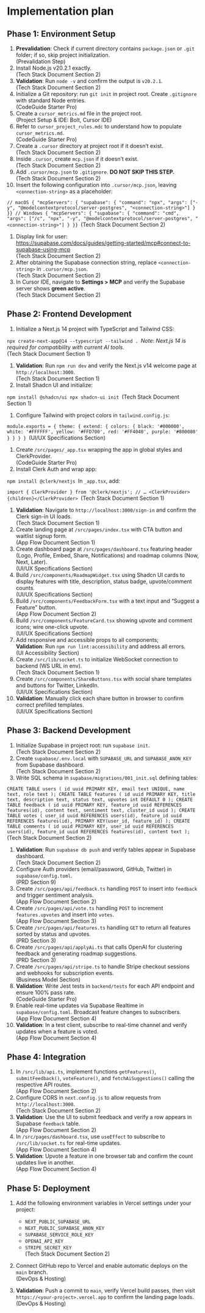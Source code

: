 # Implementation plan

## Phase 1: Environment Setup

1.  **Prevalidation**: Check if current directory contains `package.json` or `.git` folder; if so, skip project initialization.\
    (Prevalidation Step)
2.  Install Node.js v20.2.1 exactly.\
    (Tech Stack Document Section 2)
3.  **Validation**: Run `node -v` and confirm the output is `v20.2.1`.\
    (Tech Stack Document Section 2)
4.  Initialize a Git repository: run `git init` in project root. Create `.gitignore` with standard Node entries.\
    (CodeGuide Starter Pro)
5.  Create a `cursor_metrics.md` file in the project root.\
    (Project Setup & IDE: Bolt, Cursor IDE)
6.  Refer to `cursor_project_rules.mdc` to understand how to populate `cursor_metrics.md`.\
    (CodeGuide Starter Pro)
7.  Create a `.cursor` directory at project root if it doesn’t exist.\
    (Tech Stack Document Section 2)
8.  Inside `.cursor`, create `mcp.json` if it doesn’t exist.\
    (Tech Stack Document Section 2)
9.  Add `.cursor/mcp.json` to `.gitignore`. **DO NOT SKIP THIS STEP.**\
    (Tech Stack Document Section 2)
10. Insert the following configuration into `.cursor/mcp.json`, leaving `<connection-string>` as a placeholder:

`// macOS { "mcpServers": { "supabase": { "command": "npx", "args": ["-y", "@modelcontextprotocol/server-postgres", "<connection-string>"] } }} // Windows { "mcpServers": { "supabase": { "command": "cmd", "args": ["/c", "npx", "-y", "@modelcontextprotocol/server-postgres", "<connection-string>"] } }} `(Tech Stack Document Section 2)

1.  Display link for user:\
    <https://supabase.com/docs/guides/getting-started/mcp#connect-to-supabase-using-mcp>\
    (Tech Stack Document Section 2)
2.  After obtaining the Supabase connection string, replace `<connection-string>` in `.cursor/mcp.json`.\
    (Tech Stack Document Section 2)
3.  In Cursor IDE, navigate to **Settings > MCP** and verify the Supabase server shows **green active**.\
    (Tech Stack Document Section 2)

## Phase 2: Frontend Development

1.  Initialize a Next.js 14 project with TypeScript and Tailwind CSS:

`npx create-next-app@14 --typescript --tailwind . `*Note: Next.js 14 is required for compatibility with current AI tools.*\
(Tech Stack Document Section 1)

1.  **Validation**: Run `npm run dev` and verify the Next.js v14 welcome page at `http://localhost:3000`.\
    (Tech Stack Document Section 1)
2.  Install Shadcn UI and initialize:

`npm install @shadcn/ui npx shadcn-ui init `(Tech Stack Document Section 1)

1.  Configure Tailwind with project colors in `tailwind.config.js`:

`module.exports = { theme: { extend: { colors: { black: '#000000', white: '#FFFFFF', yellow: '#FFD700', red: '#FF4040', purple: '#800080' } } } } `(UI/UX Specifications Section)

1.  Create `/src/pages/_app.tsx` wrapping the app in global styles and ClerkProvider.\
    (CodeGuide Starter Pro)
2.  Install Clerk Auth and wrap app:

`npm install @clerk/nextjs `In `_app.tsx`, add:

`import { ClerkProvider } from '@clerk/nextjs'; // … <ClerkProvider>{children}</ClerkProvider> `(Tech Stack Document Section 1)

1.  **Validation**: Navigate to `http://localhost:3000/sign-in` and confirm the Clerk sign-in UI loads.\
    (Tech Stack Document Section 1)
2.  Create landing page at `/src/pages/index.tsx` with CTA button and waitlist signup form.\
    (App Flow Document Section 1)
3.  Create dashboard page at `/src/pages/dashboard.tsx` featuring header (Logo, Profile, Embed, Share, Notifications) and roadmap columns (Now, Next, Later).\
    (UI/UX Specifications Section)
4.  Build `/src/components/RoadmapWidget.tsx` using Shadcn UI cards to display features with title, description, status badge, upvote/comment counts.\
    (UI/UX Specifications Section)
5.  Build `/src/components/FeedbackForm.tsx` with a text input and “Suggest a Feature” button.\
    (App Flow Document Section 2)
6.  Build `/src/components/FeatureCard.tsx` showing upvote and comment icons; wire one-click upvote.\
    (UI/UX Specifications Section)
7.  Add responsive and accessible props to all components;\
    **Validation**: Run `npm run lint:accessibility` and address all errors.\
    (UI Accessibility Section)
8.  Create `/src/lib/socket.ts` to initialize WebSocket connection to backend (WS URL in env).\
    (Tech Stack Document Section 1)
9.  Create `/src/components/ShareButtons.tsx` with social share templates and buttons for Twitter, LinkedIn.\
    (UI/UX Specifications Section)
10. **Validation**: Manually click each share button in browser to confirm correct prefilled templates.\
    (UI/UX Specifications Section)

## Phase 3: Backend Development

1.  Initialize Supabase in project root: run `supabase init`.\
    (Tech Stack Document Section 2)
2.  Create `supabase/.env.local` with `SUPABASE_URL` and `SUPABASE_ANON_KEY` from Supabase dashboard.\
    (Tech Stack Document Section 2)
3.  Write SQL schema in `supabase/migrations/001_init.sql` defining tables:

`CREATE TABLE users ( id uuid PRIMARY KEY, email text UNIQUE, name text, role text ); CREATE TABLE features ( id uuid PRIMARY KEY, title text, description text, status text, upvotes int DEFAULT 0 ); CREATE TABLE feedback ( id uuid PRIMARY KEY, feature_id uuid REFERENCES features(id), content text, sentiment text, cluster_id uuid ); CREATE TABLE votes ( user_id uuid REFERENCES users(id), feature_id uuid REFERENCES features(id), PRIMARY KEY(user_id, feature_id) ); CREATE TABLE comments ( id uuid PRIMARY KEY, user_id uuid REFERENCES users(id), feature_id uuid REFERENCES features(id), content text ); `(Tech Stack Document Section 2)

1.  **Validation**: Run `supabase db push` and verify tables appear in Supabase dashboard.\
    (Tech Stack Document Section 2)
2.  Configure Auth providers (email/password, GitHub, Twitter) in `supabase/config.toml`.\
    (PRD Section 9)
3.  Create `/src/pages/api/feedback.ts` handling `POST` to insert into `feedback` and trigger sentiment analysis.\
    (App Flow Document Section 2)
4.  Create `/src/pages/api/vote.ts` handling `POST` to increment `features.upvotes` and insert into `votes`.\
    (App Flow Document Section 3)
5.  Create `/src/pages/api/features.ts` handling `GET` to return all features sorted by status and upvotes.\
    (PRD Section 3)
6.  Create `/src/pages/api/applyAi.ts` that calls OpenAI for clustering feedback and generating roadmap suggestions.\
    (PRD Section 3)
7.  Create `/src/pages/api/stripe.ts` to handle Stripe checkout sessions and webhooks for subscription events.\
    (Business Model Section)
8.  **Validation**: Write Jest tests in `backend/tests` for each API endpoint and ensure 100% pass rate.\
    (CodeGuide Starter Pro)
9.  Enable real-time updates via Supabase Realtime in `supabase/config.toml`. Broadcast feature changes to subscribers.\
    (App Flow Document Section 4)
10. **Validation**: In a test client, subscribe to real-time channel and verify updates when a feature is voted.\
    (App Flow Document Section 4)

## Phase 4: Integration

1.  In `/src/lib/api.ts`, implement functions `getFeatures()`, `submitFeedback()`, `voteFeature()`, and `fetchAiSuggestions()` calling the respective API routes.\
    (App Flow Document Section 2)
2.  Configure CORS in `next.config.js` to allow requests from `http://localhost:3000`.\
    (Tech Stack Document Section 2)
3.  **Validation**: Use the UI to submit feedback and verify a row appears in Supabase `feedback` table.\
    (App Flow Document Section 2)
4.  In `/src/pages/dashboard.tsx`, use `useEffect` to subscribe to `/src/lib/socket.ts` for real-time updates.\
    (App Flow Document Section 4)
5.  **Validation**: Upvote a feature in one browser tab and confirm the count updates live in another.\
    (App Flow Document Section 4)

## Phase 5: Deployment

1.  Add the following environment variables in Vercel settings under your project:

    *   `NEXT_PUBLIC_SUPABASE_URL`
    *   `NEXT_PUBLIC_SUPABASE_ANON_KEY`
    *   `SUPABASE_SERVICE_ROLE_KEY`
    *   `OPENAI_API_KEY`
    *   `STRIPE_SECRET_KEY`\
        (Tech Stack Document Section 2)

2.  Connect GitHub repo to Vercel and enable automatic deploys on the `main` branch.\
    (DevOps & Hosting)

3.  **Validation**: Push a commit to `main`, verify Vercel build passes, then visit `https://<your-project>.vercel.app` to confirm the landing page loads.\
    (DevOps & Hosting)
